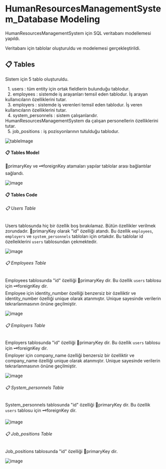 # HumanResourcesManagementSystem_Database Modeling

HumanResourcesManagementSystem için SQL veritabanı modellemesi yapıldı. 

Veritabanı için tablolar oluşturuldu ve modelemesi gerçekleştirildi.

## :clipboard: Tables

Sistem için 5 tablo oluşturuldu.

&nbsp;&nbsp;1. users : tüm entity için ortak fieldlerin bulunduğu tablodur. <br>
&nbsp;&nbsp;2. employees : sistemde iş arayanları temsil eden tablodur. İş arayan kullanıcıların özelliklerini tutar. <br>
&nbsp;&nbsp;3. employers : sistemde iş verenleri temsil eden tablodur. İş veren kullanıcıların özelliklerini tutar. <br>
&nbsp;&nbsp;4. system_personnels : sistem çalışanlarıdır. HumanResourcesManagementSystem da çalışan personellerin özelliklerini tutar. <br>
&nbsp;&nbsp;5. job_positions : iş pozisyonlarının tutulduğu tablodur.

![tableImage](https://user-images.githubusercontent.com/77542051/120633854-4aca7f00-c473-11eb-9d8a-9cc4f08e3a32.png)

#### :clipboard: Tables Model

:key:primaryKey ve :old_key:foreignKey atamaları yapılar tablolar arası bağlantılar sağlandı.

![image](https://user-images.githubusercontent.com/77542051/120633636-0939d400-c473-11eb-83ec-ad693437fa30.png)

#### :clipboard: Tables Code

###### :clipboard: Users Table

Users tablosunda hiç bir özellik boş bırakılamaz. Bütün özellikler verilmek zorundadır.
:key:primaryKey olarak "id" özelliği atandı. Bu özellik `employees`, `employers` ve `system_personnels` tabloları için ortakdır. Bu tablolar id özelleiklerini `users` tablosundan çekmektedir.

![image](https://user-images.githubusercontent.com/77542051/118399909-1a5ba600-b668-11eb-8561-ff6f4343ddae.png)


###### :clipboard: Employees Table

Employees tablosunda "id" özelliği :key:primaryKey dir. Bu özellik `users` tablosu için :old_key:foreignKey dir. <br>
Employee için identity_number özelliği benzersiz bir özelliktir ve identity_number özelliği unique olarak atanmıştır. Unique sayesinde verilerin tekrarlanmasının önüne geçilmiştir.

![image](https://user-images.githubusercontent.com/77542051/118400070-bf767e80-b668-11eb-9036-e993b967bf7d.png)

###### :clipboard: Employers Table

Employers tablosunda "id" özelliği :key:primaryKey dir. Bu özellik `users` tablosu için :old_key:foreignKey dir. <br>
Employer için company_name özelliği benzersiz bir özelliktir ve company_name özelliği unique olarak atanmıştır. Unique sayesinde verilerin tekrarlanmasının önüne geçilmiştir.

![image](https://user-images.githubusercontent.com/77542051/118400219-622efd00-b669-11eb-8391-9cdcc7487ffa.png)

###### :clipboard: System_personnels Table

System_personnels tablosunda "id" özelliği :key:primaryKey dir. Bu özellik `users` tablosu için :old_key:foreignKey dir. <br>

![image](https://user-images.githubusercontent.com/77542051/118400310-c2be3a00-b669-11eb-8b57-ea7394c52035.png)

###### :clipboard: Job_positions Table

Job_positions tablosunda "id" özelliği :key:primaryKey dir.

![image](https://user-images.githubusercontent.com/77542051/118400359-f5683280-b669-11eb-8089-dc13fa4d0fe1.png)

